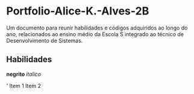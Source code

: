 # Portfolio-Alice-K.-Alves-2B
Um documento para reunir habilidades e códigos adquiridos ao longo do ano, relacionados ao ensino médio da Escola S integrado ao técnico de Desenvolvimento de Sistemas.
## Habilidades
<b> negrito </b> <i> italico </i>

' Item 1
Item 2
